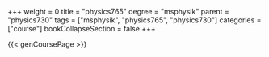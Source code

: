 +++
weight = 0
title = "physics765"
degree = "msphysik"
parent = "physics730"
tags = ["msphysik", "physics765", "physics730"]
categories = ["course"]
bookCollapseSection = false
+++

{{< genCoursePage >}}
